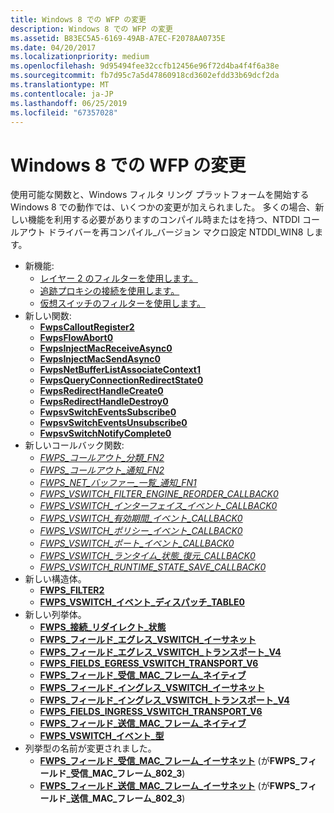 ```yaml
---
title: Windows 8 での WFP の変更
description: Windows 8 での WFP の変更
ms.assetid: B83EC5A5-6169-49AB-A7EC-F2078AA0735E
ms.date: 04/20/2017
ms.localizationpriority: medium
ms.openlocfilehash: 9d95494fee32ccfb12456e96f72d4ba4f4f6a38e
ms.sourcegitcommit: fb7d95c7a5d47860918cd3602efdd33b69dcf2da
ms.translationtype: MT
ms.contentlocale: ja-JP
ms.lasthandoff: 06/25/2019
ms.locfileid: "67357028"
---
```

# <a name="wfp-changes-for-windows-8"></a>Windows 8 での WFP の変更


使用可能な関数と、Windows フィルタ リング プラットフォームを開始する Windows 8 での動作では、いくつかの変更が加えられました。 多くの場合、新しい機能を利用する必要がありますのコンパイル時またはを持つ、NTDDI コールアウト ドライバーを再コンパイル\_バージョン マクロ設定 NTDDI\_WIN8 します。

-   新機能:
    - [レイヤー 2 のフィルターを使用します。](using-layer-2-filtering.md)
    - [追跡プロキシの接続を使用します。](using-proxied-connections-tracking.md)
    - [仮想スイッチのフィルターを使用します。](using-virtual-switch-filtering.md)
-   新しい関数:
    - [**FwpsCalloutRegister2**](https://docs.microsoft.com/windows-hardware/drivers/ddi/content/fwpsk/nf-fwpsk-fwpscalloutregister2)
    - [**FwpsFlowAbort0**](https://docs.microsoft.com/windows-hardware/drivers/ddi/content/fwpsk/nf-fwpsk-fwpsflowabort0)
    - [**FwpsInjectMacReceiveAsync0**](https://docs.microsoft.com/windows-hardware/drivers/ddi/content/fwpsk/nf-fwpsk-fwpsinjectmacreceiveasync0)
    - [**FwpsInjectMacSendAsync0**](https://docs.microsoft.com/windows-hardware/drivers/ddi/content/fwpsk/nf-fwpsk-fwpsinjectmacsendasync0)
    - [**FwpsNetBufferListAssociateContext1**](https://docs.microsoft.com/windows-hardware/drivers/ddi/content/fwpsk/nf-fwpsk-fwpsnetbufferlistassociatecontext1)
    - [**FwpsQueryConnectionRedirectState0**](https://docs.microsoft.com/windows-hardware/drivers/ddi/content/fwpsk/nf-fwpsk-fwpsqueryconnectionredirectstate0)
    - [**FwpsRedirectHandleCreate0**](https://docs.microsoft.com/windows-hardware/drivers/ddi/content/fwpsk/nf-fwpsk-fwpsredirecthandlecreate0)
    - [**FwpsRedirectHandleDestroy0**](https://docs.microsoft.com/windows-hardware/drivers/ddi/content/fwpsk/nf-fwpsk-fwpsredirecthandledestroy0)
    - [**FwpsvSwitchEventsSubscribe0**](https://docs.microsoft.com/windows-hardware/drivers/ddi/content/fwpsk/nf-fwpsk-fwpsvswitcheventssubscribe0)
    - [**FwpsvSwitchEventsUnsubscribe0**](https://docs.microsoft.com/windows-hardware/drivers/ddi/content/fwpsk/nf-fwpsk-fwpsvswitcheventsunsubscribe0)
    - [**FwpsvSwitchNotifyComplete0**](https://docs.microsoft.com/windows-hardware/drivers/ddi/content/fwpsk/nf-fwpsk-fwpsvswitchnotifycomplete0)
-   新しいコールバック関数:
    - [*FWPS\_コールアウト\_分類\_FN2*](https://docs.microsoft.com/windows-hardware/drivers/ddi/content/fwpsk/nc-fwpsk-fwps_callout_classify_fn2)
    - [*FWPS\_コールアウト\_通知\_FN2*](https://docs.microsoft.com/windows-hardware/drivers/ddi/content/fwpsk/nc-fwpsk-fwps_callout_notify_fn2)
    - [*FWPS\_NET\_バッファー\_一覧\_通知\_FN1*](https://docs.microsoft.com/windows-hardware/drivers/ddi/content/fwpsk/nc-fwpsk-fwps_net_buffer_list_notify_fn1)
    - [*FWPS\_VSWITCH\_FILTER\_ENGINE\_REORDER\_CALLBACK0*](https://docs.microsoft.com/windows-hardware/drivers/ddi/content/fwpsk/nc-fwpsk-fwps_vswitch_filter_engine_reorder_callback0)
    - [*FWPS\_VSWITCH\_インターフェイス\_イベント\_CALLBACK0*](https://docs.microsoft.com/windows-hardware/drivers/ddi/content/fwpsk/nc-fwpsk-fwps_vswitch_interface_event_callback0)
    - [*FWPS\_VSWITCH\_有効期間\_イベント\_CALLBACK0*](https://docs.microsoft.com/windows-hardware/drivers/ddi/content/fwpsk/nc-fwpsk-fwps_vswitch_lifetime_event_callback0)
    - [*FWPS\_VSWITCH\_ポリシー\_イベント\_CALLBACK0*](https://docs.microsoft.com/windows-hardware/drivers/ddi/content/fwpsk/nc-fwpsk-fwps_vswitch_policy_event_callback0)
    - [*FWPS\_VSWITCH\_ポート\_イベント\_CALLBACK0*](https://docs.microsoft.com/windows-hardware/drivers/ddi/content/fwpsk/nc-fwpsk-fwps_vswitch_port_event_callback0)
    - [*FWPS\_VSWITCH\_ランタイム\_状態\_復元\_CALLBACK0*](https://docs.microsoft.com/windows-hardware/drivers/ddi/content/fwpsk/nc-fwpsk-fwps_vswitch_runtime_state_restore_callback0)
    - [*FWPS\_VSWITCH\_RUNTIME\_STATE\_SAVE\_CALLBACK0*](https://docs.microsoft.com/windows-hardware/drivers/ddi/content/fwpsk/nc-fwpsk-fwps_vswitch_runtime_state_save_callback0)
-   新しい構造体。
    - [**FWPS\_FILTER2**](https://docs.microsoft.com/windows/desktop/api/fwpstypes/ns-fwpstypes-fwps_filter2_)
    - [**FWPS\_VSWITCH\_イベント\_ディスパッチ\_TABLE0**](https://docs.microsoft.com/windows-hardware/drivers/ddi/content/fwpsk/ns-fwpsk-fwps_vswitch_event_dispatch_table0_)
-   新しい列挙体。
    - [**FWPS\_接続\_リダイレクト\_状態**](https://docs.microsoft.com/windows-hardware/drivers/ddi/content/fwpsk/ne-fwpsk-fwps_connection_redirect_state_)
    - [**FWPS\_フィールド\_エグレス\_VSWITCH\_イーサネット**](https://docs.microsoft.com/windows-hardware/drivers/ddi/content/fwpsk/ne-fwpsk-fwps_fields_egress_vswitch_ethernet_)
    - [**FWPS\_フィールド\_エグレス\_VSWITCH\_トランスポート\_V4**](https://docs.microsoft.com/windows-hardware/drivers/ddi/content/fwpsk/ne-fwpsk-fwps_fields_egress_vswitch_transport_v4_)
    - [**FWPS\_FIELDS\_EGRESS\_VSWITCH\_TRANSPORT\_V6**](https://docs.microsoft.com/windows-hardware/drivers/ddi/content/fwpsk/ne-fwpsk-fwps_fields_egress_vswitch_transport_v6_)
    - [**FWPS\_フィールド\_受信\_MAC\_フレーム\_ネイティブ**](https://docs.microsoft.com/windows-hardware/drivers/ddi/content/fwpsk/ne-fwpsk-fwps_fields_inbound_mac_frame_native_)
    - [**FWPS\_フィールド\_イングレス\_VSWITCH\_イーサネット**](https://docs.microsoft.com/windows-hardware/drivers/ddi/content/fwpsk/ne-fwpsk-fwps_fields_ingress_vswitch_ethernet_)
    - [**FWPS\_フィールド\_イングレス\_VSWITCH\_トランスポート\_V4**](https://docs.microsoft.com/windows-hardware/drivers/ddi/content/fwpsk/ne-fwpsk-fwps_fields_ingress_vswitch_transport_v4_)
    - [**FWPS\_FIELDS\_INGRESS\_VSWITCH\_TRANSPORT\_V6**](https://docs.microsoft.com/windows-hardware/drivers/ddi/content/fwpsk/ne-fwpsk-fwps_fields_ingress_vswitch_transport_v6_)
    - [**FWPS\_フィールド\_送信\_MAC\_フレーム\_ネイティブ**](https://docs.microsoft.com/windows-hardware/drivers/ddi/content/fwpsk/ne-fwpsk-fwps_fields_outbound_mac_frame_native_)
    - [**FWPS\_VSWITCH\_イベント\_型**](https://docs.microsoft.com/windows-hardware/drivers/ddi/content/fwpsk/ne-fwpsk-fwps_vswitch_event_type_)
-   列挙型の名前が変更されました。
    - [**FWPS\_フィールド\_受信\_MAC\_フレーム\_イーサネット**](https://docs.microsoft.com/windows-hardware/drivers/ddi/content/fwpsk/ne-fwpsk-fwps_fields_inbound_mac_frame_ethernet_) (が**FWPS\_フィールド\_受信\_MAC\_フレーム\_802\_3**)
    - [**FWPS\_フィールド\_送信\_MAC\_フレーム\_イーサネット**](https://docs.microsoft.com/windows-hardware/drivers/ddi/content/fwpsk/ne-fwpsk-fwps_fields_outbound_mac_frame_ethernet_) (が**FWPS\_フィールド\_送信\_MAC\_フレーム\_802\_3**)

 

 





